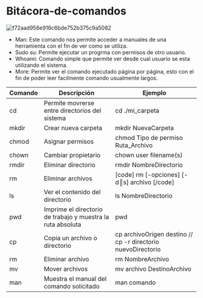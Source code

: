 # Bitácora-de-comandos
![f72aad956e916c6bde752b375c9a5082](https://user-images.githubusercontent.com/98858879/155043083-9f2dda9f-19e6-4009-b6d5-5a944e388ec7.png)
- Man: Este comando nos permite acceder a manuales de una herramienta con el fin de ver como se utiliza.
- Sudo su: Permite ejecutar un progrma con permisos de otro usuario.
- Whoami: Comando simple que permite ver desde cual usuario se esta utilizando el sistema.
- More: Permite ver el comando ejecutado página por página, esto con el fin de poder leer facilmente comando usualmente largos.

| Comando | Descripción | Ejemplo |
| --- | --- | --- | 
| cd | Permite movrerse entre directorios del sistema | cd ./mi_carpeta |
| mkdir | Crear nueva carpeta | mkdir NuevaCarpeta |
| chmod | Asignar permisos | chmod Tipo de permiso Ruta_Archivo |
| chown | Cambiar propietario | chown user filename(s) |
| rmdir |  Eliminar directorio | rmdir NombreDirectorio |
| rm |  Eliminar archivos | [code] rm [-opciones] [-d║s] archivo [/code] |
| ls |  Ver el contenido del directorio | ls NombreDirectorio |
| pwd |  Imprime el directorio de trabajo y muestra la ruta absoluta  | pwd |
| cp |  Copia un archivo o directorio | cp archivoOrigen destino // cp  -r directorio nuevoDirectorio |
| rm |  Eliminar archivo | rm NombreArchivo |
| mv |  Mover archivos | mv archivo DestinoArchivo |
| man |  Muestra el manual del comando solicitado  | man comando |

